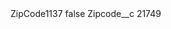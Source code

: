 <?xml version="1.0" encoding="UTF-8"?>
<CustomMetadata xmlns="http://soap.sforce.com/2006/04/metadata" xmlns:xsi="http://www.w3.org/2001/XMLSchema-instance" xmlns:xsd="http://www.w3.org/2001/XMLSchema">
    <label>ZipCode1137</label>
    <protected>false</protected>
    <values>
        <field>Zipcode__c</field>
        <value xsi:type="xsd:string">21749</value>
    </values>
</CustomMetadata>
